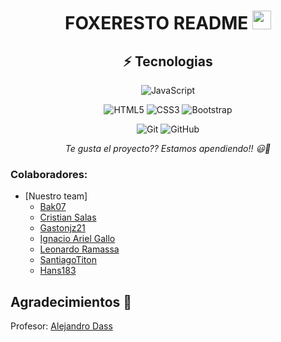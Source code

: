 <h1 align="center">FOXERESTO  README <img src="https://raw.githubusercontent.com/aemmadi/aemmadi/master/wave.gif" width="30px"></h1>
<div align="center">

## ⚡ Tecnologias 

![JavaScript](https://img.shields.io/badge/-JavaScript-black?style=flat-square&logo=javascript)
<!--![Nodejs](https://img.shields.io/badge/-Nodejs-black?style=flat-square&logo=Node.js) -->
<!--![Python](https://img.shields.io/badge/-Python-black?style=flat-square&logo=Python) -->
<!-- ![React](https://img.shields.io/badge/-React-black?style=flat-square&logo=react) -->
<!-- ![Java](https://img.shields.io/badge/-java-E34A86?style=flat-square&logo=java) -->
<!-- ![C++](https://img.shields.io/badge/-C++-00599C?style=flat-square&logo=c) -->
![HTML5](https://img.shields.io/badge/-HTML5-E34F26?style=flat-square&logo=html5&logoColor=white)
![CSS3](https://img.shields.io/badge/-CSS3-1572B6?style=flat-square&logo=css3)
![Bootstrap](https://img.shields.io/badge/-Bootstrap-563D7C?style=flat-square&logo=bootstrap)
<!-- ![TypeScript](https://img.shields.io/badge/-TypeScript-007ACC?style=flat-square&logo=typescript) -->
<!-- ![MongoDB](https://img.shields.io/badge/-MongoDB-black?style=flat-square&logo=mongodb)
![Redis](https://img.shields.io/badge/-Redis-black?style=flat-square&logo=Redis)
![ElasticSearch](https://img.shields.io/badge/-ElasticSearch-005571?style=flat-square&logo=elasticsearch)
![GraphQL](https://img.shields.io/badge/-GraphQL-E10098?style=flat-square&logo=graphql)
![Apollo GraphQL](https://img.shields.io/badge/-Apollo%20GraphQL-311C87?style=flat-square&logo=apollo-graphql)
![PostgreSQL](https://img.shields.io/badge/-PostgreSQL-336791?style=flat-square&logo=postgresql)
![MySQL](https://img.shields.io/badge/-MySQL-black?style=flat-square&logo=mysql)
![Heroku](https://img.shields.io/badge/-Heroku-430098?style=flat-square&logo=heroku)
![Docker](https://img.shields.io/badge/-Docker-black?style=flat-square&logo=docker)
![DigitalOcean](https://img.shields.io/badge/-Digital%20Ocean-darkblue?style=flat-square&logo=digitalocean)
![Amazon AWS](https://img.shields.io/badge/Amazon%20AWS-232F3E?style=flat-square&logo=amazon-aws)
![Microsoft Azure](https://img.shields.io/badge/Microsoft%20Azure-232F7E?style=flat-square&logo=microsoft-azure)
![Google Cloud](https://img.shields.io/badge/Google%20Cloud-black?style=flat-square&logo=google-cloud) -->
![Git](https://img.shields.io/badge/-Git-black?style=flat-square&logo=git)
![GitHub](https://img.shields.io/badge/-GitHub-181717?style=flat-square&logo=github)
<!-- ![GitLab](https://img.shields.io/badge/-GitLab-FCA121?style=flat-square&logo=gitlab)
![BitBucket](https://img.shields.io/badge/-BitBucket-darkblue?style=flat-square&logo=bitbucket)
![Raspberry Pi](https://img.shields.io/badge/-Raspberry%20Pi-C51A4A?style=flat-square&logo=Raspberry-Pi) -->

<!-- <img alt="Awesome GitHub Profile Readme" src="assets/agpr.gif"> </img> -->

<i>Te gusta el proyecto?? Estamos apendiendo!! 😃🚀 </i>

</div>

### Colaboradores:
  - [Nuestro team]
      - [Bak07](https://github.com/Bak07)
      - [Cristian Salas](https://github.com/cristian707) 
      - [Gastonjz21](https://github.com/Gastonjz21) 
      - [Ignacio Ariel Gallo](https://github.com/Igna842)
      - [Leonardo Ramassa](https://github.com/Leoema89)
      - [SantiagoTiton](https://github.com/SantiagoTiton)
      - [Hans183](https://github.com/hans183)
      

## Agradecimientos 🙇

Profesor: [Alejandro Dass](https://github.com/aledaas)
